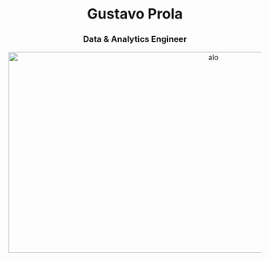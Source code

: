 <h1 align="center">Gustavo Prola</h1>
<h3 align="center">Data & Analytics Engineer</h3>

<p align="center">
  <img src="" alt="alo" height='400px' width='800px'/>
</p>
